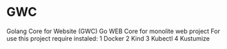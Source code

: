 # GWC
Golang Core for Website (GWC) Go WEB Core for monolite web project  For use this project require instaled: 1 Docker 2 Kind 3 Kubectl 4 Kustumize
